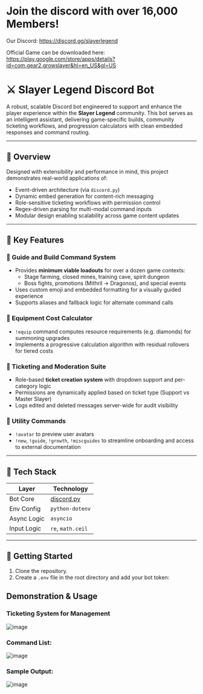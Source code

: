 # Join the discord with over 16,000 Members! 

Our Discord: https://discord.gg/slayerlegend

Official Game can be downloaded here: https://play.google.com/store/apps/details?id=com.gear2.growslayer&hl=en_US&gl=US

# ⚔️ Slayer Legend Discord Bot

A robust, scalable Discord bot engineered to support and enhance the player experience within the **Slayer Legend** community. This bot serves as an intelligent assistant, delivering game-specific builds, community ticketing workflows, and progression calculators with clean embedded responses and command routing.

---

## 🧠 Overview

Designed with extensibility and performance in mind, this project demonstrates real-world applications of:

- Event-driven architecture (via `discord.py`)
- Dynamic embed generation for content-rich messaging
- Role-sensitive ticketing workflows with permission control
- Regex-driven parsing for multi-modal command inputs
- Modular design enabling scalability across game content updates

---

## 🔑 Key Features

### 📘 Guide and Build Command System
- Provides **minimum viable loadouts** for over a dozen game contexts:
  - Stage farming, closed mines, training cave, spirit dungeon
  - Boss fights, promotions (Mithril → Dragonos), and special events
- Uses custom emoji and embedded formatting for a visually guided experience
- Supports aliases and fallback logic for alternate command calls

### 🧮 Equipment Cost Calculator
- `!equip` command computes resource requirements (e.g. diamonds) for summoning upgrades
- Implements a progressive calculation algorithm with residual rollovers for tiered costs

### 🧾 Ticketing and Moderation Suite
- Role-based **ticket creation system** with dropdown support and per-category logic
- Permissions are dynamically applied based on ticket type (Support vs Master Slayer)
- Logs edited and deleted messages server-wide for audit visibility

### 👤 Utility Commands
- `!avatar` to preview user avatars
- `!new`, `!guide`, `!growth`, `!miscguides` to streamline onboarding and access to external documentation

---

## 🧰 Tech Stack

| Layer       | Technology        |
|-------------|-------------------|
| Bot Core    | [discord.py](https://discordpy.readthedocs.io/) |
| Env Config  | `python-dotenv`   |
| Async Logic | `asyncio`         |
| Input Logic | `re`, `math.ceil` |

---

## 🚀 Getting Started

1. Clone the repository.
2. Create a `.env` file in the root directory and add your bot token:

## Demonstration & Usage
### **Ticketing System for Management**

![image](https://github.com/Erebonia/Discord-Bot-Slayer-Legend-Public/assets/52137104/138bd2fe-bb58-4120-b29b-5fbe3bc2140c)

### **Command List:**

![image](https://github.com/Erebonia/Discord-Bot-Slayer-Legend-Public/assets/52137104/19dc9768-eba1-48e7-ae59-a0696c2fe4e9)


### **Sample Output:**

![image](https://github.com/Erebonia/Discord-Bot-Slayer-Legend-Public/assets/52137104/62fe3dfd-e52d-43d2-9a74-14c93879c0d2)



